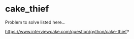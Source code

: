 # cake_thief

Problem to solve listed here...

https://www.interviewcake.com/question/python/cake-thief?
